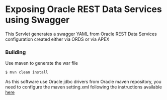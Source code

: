 # Exposing Oracle REST Data Services using Swagger

This Servlet generates a swagger YAML from Oracle REST Data Services configuration created either via ORDS or via APEX

### Building ###

Use maven to generate the war file

	$ mvn clean install

As this software use Oracle jdbc drivers from Oracle maven repository, you need to configure the maven setting.xml following the instructions available [here](https://blogs.oracle.com/dev2dev/entry/how_to_get_oracle_jdbc#settings)


